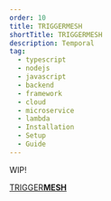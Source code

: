 ```yaml
---
order: 10
title: TRIGGERMESH
shortTitle: TRIGGERMESH
description: Temporal
tag:
  - typescript
  - nodejs
  - javascript
  - backend
  - framework
  - cloud
  - microservice
  - lambda
  - Installation
  - Setup
  - Guide
---
```


WIP!

[TRIGGER**MESH**](https://www.triggermesh.com)

